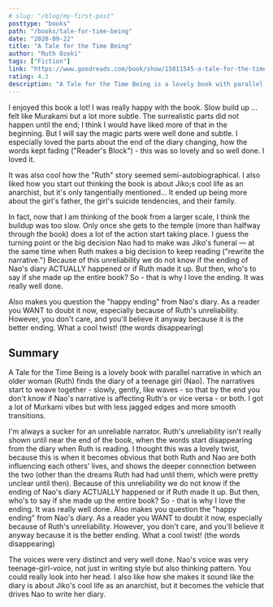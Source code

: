 ```yaml
---
# slug: "/blog/my-first-post"
posttype: "books"
path: "/books/tale-for-time-being"
date: "2020-09-22"
title: "A Tale for the Time Being"
author: "Ruth Ozeki"
tags: ["Fiction"]
link: "https://www.goodreads.com/book/show/15811545-a-tale-for-the-time-being"
rating: 4.3
description: "A Tale for the Time Being is a lovely book with parallel narrative in which an older woman (Ruth) finds the diary of a teenage girl (Nao). The narratives start to weave together - slowly, gently, like waves - so that by the end you don't know if Nao's narrative is affecting Ruth's or vice versa - or both. I got a lot of Murkami vibes but with less jagged edges and more smooth transitions."
---
```

I enjoyed this book a lot! I was really happy with the book. Slow build up ... felt like Murakami but a lot more subtle. The surrealistic parts did not happen until the end; I think I would have liked more of that in the beginning. But I will say the magic parts were well done and subtle. I especially loved the parts about the end of the diary changing, how the words kept fading ("Reader's Block") - this was so lovely and so well done. I loved it. 

It was also cool how the "Ruth" story seemed semi-autobiographical. I also liked how you start out thinking the book is about Jiko;s cool life as an anarchist, but it's only tangentially mentioned... It ended up being more about the girl's father, the girl's suicide tendencies, and their family.

In fact, now that I am thinking of the book from a larger scale, I think the buildup was too slow. Only once she gets to the temple (more than halfway through the book) does a lot of the action start taking place. I guess the turning point or the big decision Nao had to make was Jiko's funeral — at the same time when Ruth makes a big decision to keep reading ("rewrite the narrative.") Because of this unreliability we do not know if the ending of Nao's diary ACTUALLY happened or if Ruth made it up. But then, who's to say if she made up the entire book? So - that is why I love the ending. It was really well done.

Also makes you question the "happy ending" from Nao's diary. As a reader you WANT to doubt it now, especially because of Ruth's unreliability. However, you don't care, and you'll believe it anyway because it is the better ending. What a cool twist!  (the words disappearing)

## Summary

A Tale for the Time Being is a lovely book with parallel narrative in which an older woman (Ruth) finds the diary of a teenage girl (Nao). The narratives start to weave together - slowly, gently, like waves - so that by the end you don't know if Nao's narrative is affecting Ruth's or vice versa - or both. I got a lot of Murkami vibes but with less jagged edges and more smooth transitions. 

I'm always a sucker for an unreliable narrator. Ruth's unreliability isn't really shown until near the end of the book, when the words start disappearing from the diary when Ruth is reading. I thought this was a lovely twist, because this is when it becomes obvious that both Ruth and Nao are both influencing each others' lives, and shows the deeper connection between the two (other than the dreams Ruth had had until them, which were pretty unclear until then). Because of this unreliability we do not know if the ending of Nao's diary ACTUALLY happened or if Ruth made it up. But then, who's to say if she made up the entire book? So - that is why I love the ending. It was really well done. Also makes you question the "happy ending" from Nao's diary. As a reader you WANT to doubt it now, especially because of Ruth's unreliability. However, you don't care, and you'll believe it anyway because it is the better ending. What a cool twist!  (the words disappearing)

The voices were very distinct and very well done. Nao's voice was very teenage-girl-voice, not just in writing style but also thinking pattern. You could really look into her head. I also like how she makes it sound like the diary is about Jiko's cool life as an anarchist, but it becomes the vehicle that drives Nao to write her diary. 
